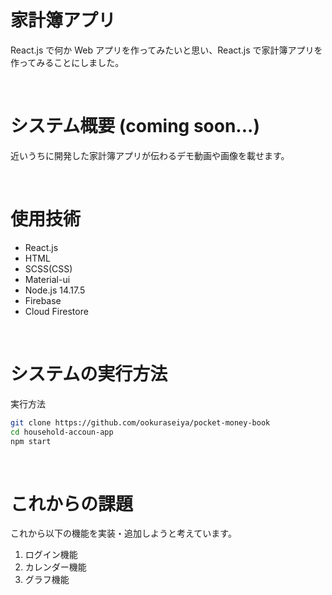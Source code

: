 # 家計簿アプリ

React.js で何か Web アプリを作ってみたいと思い、React.js で家計簿アプリを作ってみることにしました。

<br>

# システム概要 (coming soon...)

近いうちに開発した家計簿アプリが伝わるデモ動画や画像を載せます。

<br>

# 使用技術

- React.js
- HTML
- SCSS(CSS)
- Material-ui
- Node.js 14.17.5
- Firebase
- Cloud Firestore

<br>

# システムの実行方法

実行方法

```bash
git clone https://github.com/ookuraseiya/pocket-money-book
cd household-accoun-app
npm start
```

<br>

# これからの課題

これから以下の機能を実装・追加しようと考えています。

1.  ログイン機能
2.  カレンダー機能
3.  グラフ機能
